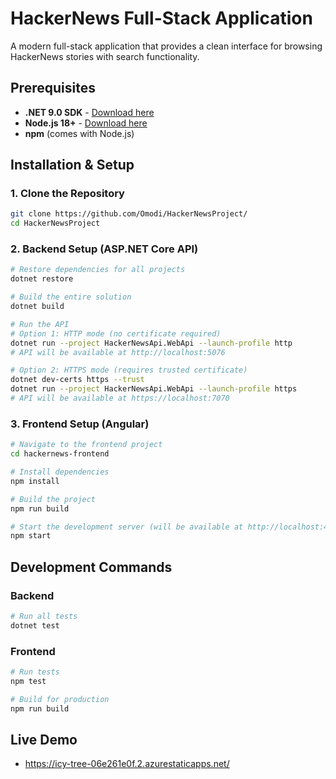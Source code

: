 # HackerNews Full-Stack Application

A modern full-stack application that provides a clean interface for browsing HackerNews stories with search functionality.

## Prerequisites

- **.NET 9.0 SDK** - [Download here](https://dotnet.microsoft.com/download/dotnet/9.0)
- **Node.js 18+** - [Download here](https://nodejs.org/)
- **npm** (comes with Node.js)

## Installation & Setup

### 1. Clone the Repository
```bash
git clone https://github.com/Omodi/HackerNewsProject/
cd HackerNewsProject
```

### 2. Backend Setup (ASP.NET Core API)
```bash
# Restore dependencies for all projects
dotnet restore

# Build the entire solution
dotnet build

# Run the API
# Option 1: HTTP mode (no certificate required)
dotnet run --project HackerNewsApi.WebApi --launch-profile http
# API will be available at http://localhost:5076

# Option 2: HTTPS mode (requires trusted certificate)
dotnet dev-certs https --trust
dotnet run --project HackerNewsApi.WebApi --launch-profile https
# API will be available at https://localhost:7070
```

### 3. Frontend Setup (Angular)
```bash
# Navigate to the frontend project
cd hackernews-frontend

# Install dependencies
npm install

# Build the project
npm run build

# Start the development server (will be available at http://localhost:4200)
npm start
```

## Development Commands

### Backend
```bash
# Run all tests
dotnet test

```

### Frontend
```bash
# Run tests
npm test

# Build for production
npm run build

```

## Live Demo
- https://icy-tree-06e261e0f.2.azurestaticapps.net/
